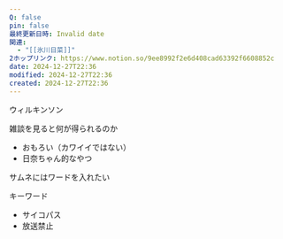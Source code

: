 ```yaml
---
Q: false
pin: false
最終更新日時: Invalid date
関連:
  - "[[氷川日菜]]"
2ホップリンク: https://www.notion.so/9ee8992f2e6d408cad63392f6608852c
date: 2024-12-27T22:36
modified: 2024-12-27T22:36
created: 2024-12-27T22:36
---
```

  

ウィルキンソン

  

  

雑談を見ると何が得られるのか

- おもろい（カワイイではない）
- 日奈ちゃん的なやつ

  

サムネにはワードを入れたい

  

キーワード

- サイコパス
- 放送禁止